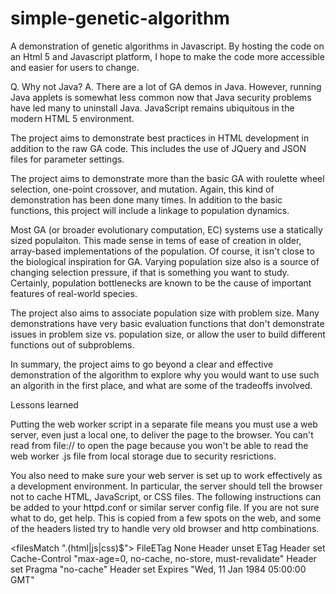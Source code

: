# simple-genetic-algorithm
A demonstration of genetic algorithms in Javascript. By hosting the code on an Html 5 and Javascript platform, I hope to make the code more accessible and easier for users to change.

Q. Why not Java?
A. There are a lot of GA demos in Java. However, running Java applets is somewhat less common now that Java security problems have led many to uninstall Java. JavaScript remains ubiquitous in the modern HTML 5 environment.

The project aims to demonstrate best practices in HTML development in addition to the raw GA code. This includes the use of JQuery and JSON files for parameter settings.

The project aims to demonstrate more than the basic GA with roulette wheel selection, one-point crossover, and mutation. Again, this kind of demonstration has been done many times. In addition to the basic functions, this project will include a linkage to population dynamics. 

Most GA (or broader evolutionary computation, EC) systems use a statically sized populaiton. This made sense in tems of ease of creation in older, array-based implementations of the population. Of course, it isn't close to the biological inspiration for GA. Varying population size also is a source of changing selection pressure, if that is something you want to study. Certainly, population bottlenecks are known to be the cause of important features of real-world species.

The project also aims to associate population size with problem size. Many demonstrations have very basic evaluation functions that don't demonstrate issues in problem size vs. population size, or allow the user to build different functions out of subproblems.

In summary, the project aims to go beyond a clear and effective demonstration of the algorithm to explore why you would want to use such an algorith in the first place, and what are some of the tradeoffs involved.

Lessons learned

Putting the web worker script in a separate file means you must use a web server, even just a local one, to deliver the page to the browser. You can't read from file:// to open the page because you won't be able to read the web worker .js file from local storage due to security resrictions.

You also need to make sure your web server is set up to work effectively as a development environment. In particular, the server should tell the browser not to cache HTML, JavaScript, or CSS files. The following instructions can be added to your httpd.conf
or similar server config file. If you are not sure what to do, get help. This is copied from a few spots on the web, and some of the headers listed try to handle very old browser and http combinations.

<filesMatch "\.(html|js|css)$">
  FileETag None
  Header unset ETag
  Header set Cache-Control "max-age=0, no-cache, no-store, must-revalidate"
  Header set Pragma "no-cache"
  Header set Expires "Wed, 11 Jan 1984 05:00:00 GMT"
</filesMatch>

